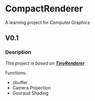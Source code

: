 # CompactRenderer
A learning project for Computer Graphics
## V0.1
### Desription
_This project is based on **[TinyRenderer](https://github.com/ssloy/tinyrenderer)**_

Functions:
- zbuffer
- Camera Projection
- Gouraud Shading

